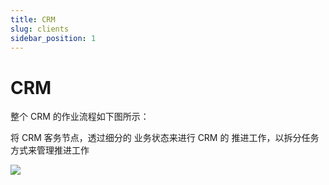 ```yaml
---
title: CRM
slug: clients
sidebar_position: 1
---
```



# CRM

整个 CRM 的作业流程如下图所示：

将 CRM 客务节点，透过细分的 业务状态来进行 CRM 的 推进工作，以拆分任务方式来管理推进工作

<img src="/assets/T0S9bwM3volFnIxwFtncjFmvnId.png"/>

